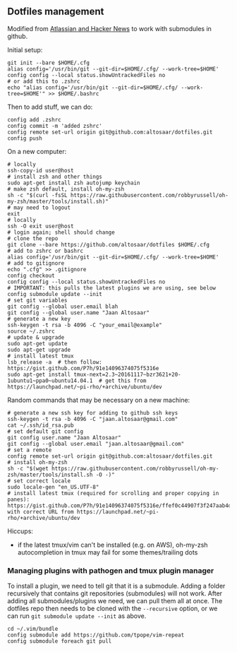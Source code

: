 ## Dotfiles management

Modified from [Atlassian and Hacker News](https://developer.atlassian.com/blog/2016/02/best-way-to-store-dotfiles-git-bare-repo/) to work with submodules in github.

Initial setup:
```
git init --bare $HOME/.cfg
alias config='/usr/bin/git --git-dir=$HOME/.cfg/ --work-tree=$HOME'
config config --local status.showUntrackedFiles no
# or add this to .zshrc
echo "alias config='/usr/bin/git --git-dir=$HOME/.cfg/ --work-tree=$HOME'" >> $HOME/.bashrc
```

Then to add stuff, we can do:
```
config add .zshrc
config commit -m 'added zshrc'
config remote set-url origin git@github.com:altosaar/dotfiles.git
config push
```

On a new computer:
```
# locally
ssh-copy-id user@host
# install zsh and other things
sudo apt-get install zsh autojump keychain
# make zsh default, install oh-my-zsh
sh -c "$(curl -fsSL https://raw.githubusercontent.com/robbyrussell/oh-my-zsh/master/tools/install.sh)"
# may need to logout
exit
# locally
ssh -O exit user@host
# login again; shell should change
# clone the repo
git clone --bare https://github.com/altosaar/dotfiles $HOME/.cfg
# add to zshrc or bashrc
alias config='/usr/bin/git --git-dir=$HOME/.cfg/ --work-tree=$HOME'
# add to gitignore
echo ".cfg" >> .gitignore
config checkout
config config --local status.showUntrackedFiles no
# IMPORTANT: this pulls the latest plugins we are using, see below
config submodule update --init
# set git variables
git config --global user.email blah
git config --global user.name "Jaan Altosaar"
# generate a new key
ssh-keygen -t rsa -b 4096 -C "your_email@example"
source ~/.zshrc
# update & upgrade
sudo apt-get update
sudo apt-get upgrade
# install latest tmux
lsb_release -a  # then follow: https://gist.github.com/P7h/91e14096374075f5316e
sudo apt-get install tmux-next=2.3~20161117~bzr3621+20-1ubuntu1~ppa0~ubuntu14.04.1	# get this from https://launchpad.net/~pi-rho/+archive/ubuntu/dev
```

Random commands that may be necessary on a new machine:
```
# generate a new ssh key for adding to github ssh keys
ssh-keygen -t rsa -b 4096 -C "jaan.altosaar@gmail.com"
cat ~/.ssh/id_rsa.pub
# set default git config
git config user.name "Jaan Altosaar"
git config --global user.email "jaan.altosaar@gmail.com"
# set a remote
config remote set-url origin git@github.com:altosaar/dotfiles.git
# install oh-my-zsh
sh -c "$(wget https://raw.githubusercontent.com/robbyrussell/oh-my-zsh/master/tools/install.sh -O -)"
# set correct locale
sudo locale-gen "en_US.UTF-8"
# install latest tmux (required for scrolling and proper copying in panes): https://gist.github.com/P7h/91e14096374075f5316e/ffef0c44907f3f247aab4d0888d116e85eb5c072 with correct URL from https://launchpad.net/~pi-rho/+archive/ubuntu/dev
```

Hiccups:
* if the latest tmux/vim can't be installed (e.g. on AWS), oh-my-zsh autocompletion in tmux may fail for some themes/trailing dots

### Managing plugins with pathogen and tmux plugin manager
To install a plugin, we need to tell git that it is a submodule. Adding a folder recursively that contains git repositories (submodules) will not work. After adding all submodules/plugins we need, we can pull them all at once. The dotfiles repo then needs to be cloned with the `--recursive` option, or we can run `git submodule update --init` as above.
```
cd ~/.vim/bundle
config submodule add https://github.com/tpope/vim-repeat
config submodule foreach git pull
```
